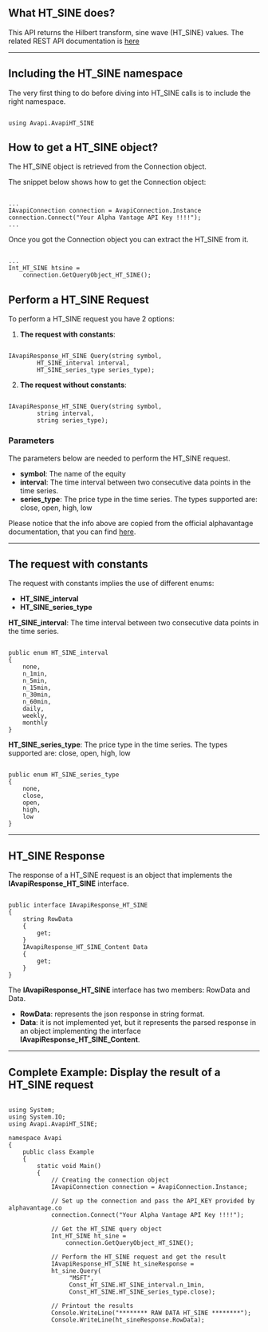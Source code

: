 ## What HT_SINE does?
This API returns the Hilbert transform, sine wave (HT_SINE) values. The related REST API documentation is [here](https://www.alphavantage.co/documentation/#htsine)  

***
## Including the HT_SINE namespace
The very first thing to do before diving into HT_SINE calls is to include the right namespace.  

```

using Avapi.AvapiHT_SINE

```

## How to get a HT_SINE object?
The HT_SINE object is retrieved from the Connection object.  

The snippet below shows how to get the Connection object:
```

...
IAvapiConnection connection = AvapiConnection.Instance
connection.Connect("Your Alpha Vantage API Key !!!!");
...

```
Once you got the Connection object you can extract the HT_SINE from it.
```

...
Int_HT_SINE htsine = 
	connection.GetQueryObject_HT_SINE();

```

## Perform a HT_SINE Request
To perform a HT_SINE request you have 2 options:
1. **The request with constants**:

```

IAvapiResponse_HT_SINE Query(string symbol,
		HT_SINE_interval interval,
		HT_SINE_series_type series_type);

```  

2. **The request without constants**:

```

IAvapiResponse_HT_SINE Query(string symbol,
		string interval,
		string series_type);

```  

### Parameters
The parameters below are needed to perform the HT_SINE request.  
* **symbol**: The name of the equity
* **interval**: The time interval between two consecutive data points in the time series.
* **series_type**: The price type in the time series. The types supported are: close, open, high, low

Please notice that the info above are copied from the official alphavantage documentation, that you can find [here](https://www.alphavantage.co/documentation/).  

***
## The request with constants
The request with constants implies the use of different enums:
* **HT_SINE_interval**
* **HT_SINE_series_type**

**HT_SINE_interval**: The time interval between two consecutive data points in the time series.
```  

public enum HT_SINE_interval
{
	none,
	n_1min,
	n_5min,
	n_15min,
	n_30min,
	n_60min,
	daily,
	weekly,
	monthly
}

```  
**HT_SINE_series_type**: The price type in the time series. The types supported are: close, open, high, low
```  

public enum HT_SINE_series_type
{
	none,
	close,
	open,
	high,
	low
}

```  
  

***
## HT_SINE Response
The response of a HT_SINE request is an object that implements the **IAvapiResponse_HT_SINE** interface.
```

public interface IAvapiResponse_HT_SINE
{
    string RowData
    {
        get;
    }
    IAvapiResponse_HT_SINE_Content Data
    {
        get;
    }
}

```
The **IAvapiResponse_HT_SINE** interface has two members: RowData and Data.
* **RowData**: represents the json response in string format.
* **Data**: it is not implemented yet, but it represents the parsed response in an object implementing the interface **IAvapiResponse_HT_SINE_Content**.
  

***
## Complete Example: Display the result of a HT_SINE request
```

using System;
using System.IO;
using Avapi.AvapiHT_SINE;

namespace Avapi
{
    public class Example
    {
        static void Main()
        {
            // Creating the connection object
            IAvapiConnection connection = AvapiConnection.Instance;

            // Set up the connection and pass the API_KEY provided by alphavantage.co
            connection.Connect("Your Alpha Vantage API Key !!!!");

            // Get the HT_SINE query object
            Int_HT_SINE ht_sine =
                connection.GetQueryObject_HT_SINE();

            // Perform the HT_SINE request and get the result
            IAvapiResponse_HT_SINE ht_sineResponse = 
            ht_sine.Query(
                 "MSFT",
                 Const_HT_SINE.HT_SINE_interval.n_1min,
                 Const_HT_SINE.HT_SINE_series_type.close);

            // Printout the results
            Console.WriteLine("******** RAW DATA HT_SINE ********");
            Console.WriteLine(ht_sineResponse.RowData);

```
